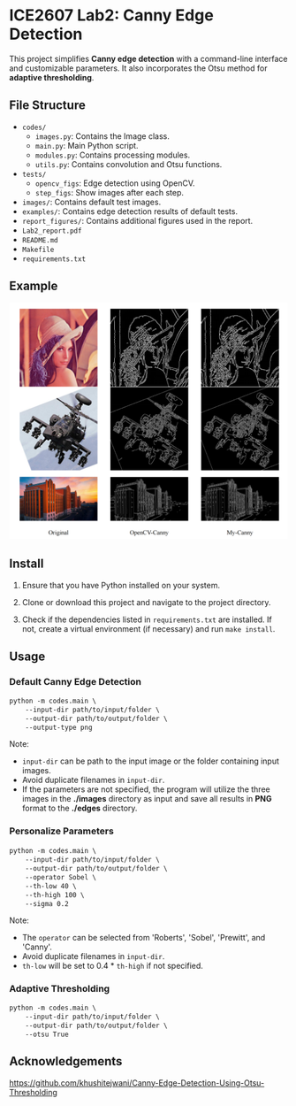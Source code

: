 # ICE2607 Lab2: Canny Edge Detection

This project simplifies **Canny edge detection** with a command-line interface and customizable parameters. It also incorporates the Otsu method for **adaptive thresholding**.

## File Structure

- `codes/`
    - `images.py`: Contains the Image class.
    - `main.py`: Main Python script.
    - `modules.py`: Contains processing modules.
    - `utils.py`: Contains convolution and Otsu functions.
-  `tests/`
    - `opencv_figs`: Edge detection using OpenCV.
    - `step_figs`: Show images after each step.
- `images/`: Contains default test images.
- `examples/`: Contains edge detection results of default tests.
- `report_figures/`: Contains additional figures used in the report.
- `Lab2_report.pdf`
- `README.md`
- `Makefile`
- `requirements.txt`

## Example

![Example](report_figures/results.png)

## Install

1. Ensure that you have Python installed on your system.

2. Clone or download this project and navigate to the project directory.

3. Check if the dependencies listed in `requirements.txt` are installed. If not, create a virtual environment (if necessary) and run `make install`.

## Usage

### Default Canny Edge Detection
```
python -m codes.main \
    --input-dir path/to/input/folder \
    --output-dir path/to/output/folder \
    --output-type png
```

Note:
- `input-dir` can be path to the input image or the folder containing input images.
- Avoid duplicate filenames in `input-dir`.
- If the parameters are not specified, the program will utilize the three images in the **./images** directory as input and save all results in **PNG** format to the **./edges** directory.

### Personalize Parameters
```
python -m codes.main \
    --input-dir path/to/input/folder \
    --output-dir path/to/output/folder \
    --operator Sobel \
    --th-low 40 \
    --th-high 100 \
    --sigma 0.2
```

Note: 
- The `operator` can be selected from 'Roberts', 'Sobel', 'Prewitt', and 'Canny'. 
- Avoid duplicate filenames in `input-dir`.
- `th-low` will be set to 0.4 * `th-high` if not specified.

### Adaptive Thresholding
```
python -m codes.main \
    --input-dir path/to/input/folder \
    --output-dir path/to/output/folder \
    --otsu True
```

## Acknowledgements

https://github.com/khushitejwani/Canny-Edge-Detection-Using-Otsu-Thresholding